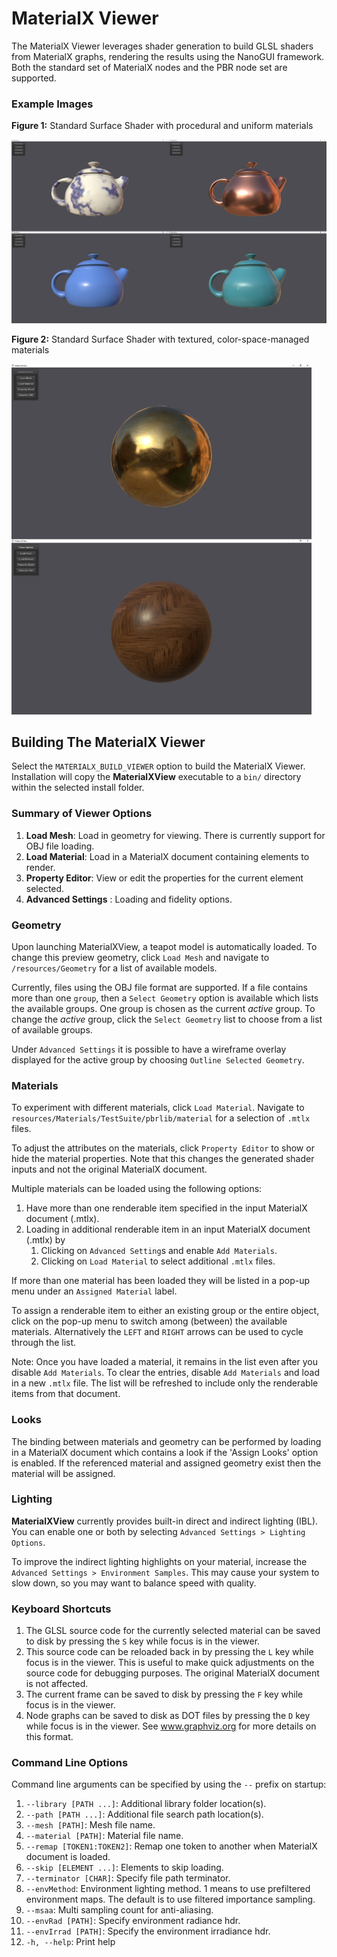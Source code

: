 # MaterialX Viewer

The MaterialX Viewer leverages shader generation to build GLSL shaders from MaterialX graphs, rendering the results using the NanoGUI framework.  Both the standard set of MaterialX nodes and the PBR node set are supported.

### Example Images

**Figure 1:** Standard Surface Shader with procedural and uniform materials
<p><img src="/documents/Images/MaterialXView_StandardSurface_01.png" width="1024"></p>

**Figure 2:** Standard Surface Shader with textured, color-space-managed materials
<p><img src="/documents/Images/MaterialXView_StandardSurface_02.png" width="480"></p>

## Building The MaterialX Viewer
Select the `MATERIALX_BUILD_VIEWER` option to build the MaterialX Viewer.  Installation will copy the **MaterialXView** executable to a `bin/` directory within the selected install folder.

### Summary of Viewer Options

1.  **Load Mesh**: Load in geometry for viewing.  There is currently support for OBJ file loading.
2.  **Load Material**: Load in a MaterialX document containing elements to render.
3.  **Property Editor**: View or edit the properties for the current element selected.
4.  **Advanced Settings** : Loading and fidelity options.

### Geometry
Upon launching MaterialXView, a teapot model is automatically loaded.
To change this preview geometry, click `Load Mesh` and navigate to `/resources/Geometry` for a list of available models.

Currently, files using the  OBJ file format are supported. If a file contains more than one `group`, then a `Select Geometry` option is available which lists the available groups.  One group is chosen as the current *active* group. To change the *active* group, click the `Select Geometry` list to choose from a list of available groups.

Under `Advanced Settings` it is possible to have a wireframe overlay displayed for the active group by choosing `Outline Selected Geometry`.

### Materials
To experiment with different materials, click `Load Material`.  Navigate to
`resources/Materials/TestSuite/pbrlib/material` for a selection of `.mtlx` files.

To adjust the attributes on the materials, click `Property Editor` to show or hide the material properties.  Note that this changes the generated shader inputs and not the original MaterialX document.

Multiple materials can be loaded using the following options:

1.  Have more than one renderable item specified in the input MaterialX document (.mtlx).
2.  Loading in additional renderable item in an input MaterialX document (.mtlx) by
    1.  Clicking on `Advanced Setting`s and enable `Add Materials`.
    2.  Clicking on `Load Material` to select additional `.mtlx` files.

If more than one material has been loaded they will be listed in a pop-up menu under an `Assigned Material` label.

To assign a renderable item to either an existing group or the entire object, click on the pop-up menu to switch among (between) the available materials.  Alternatively the `LEFT` and `RIGHT` arrows can be used to cycle through the list.

Note: Once you have loaded a material, it remains in the list even after you disable `Add Materials`.
To clear the entries, disable `Add Materials` and load in a new `.mtlx` file.  The list will be refreshed to include only the renderable items from that document.

### Looks

The binding between materials and geometry can be performed by loading in a MaterialX document which contains a look if the 'Assign Looks' option is enabled.  If the referenced material and assigned geometry exist then the material will be assigned.

### Lighting

**MaterialXView** currently provides built-in direct and indirect lighting (IBL).  You can enable one or both by selecting `Advanced Settings > Lighting Options`.

To improve the indirect lighting highlights on your material, increase the `Advanced Settings > Environment Samples`.  This may cause your system to slow down, so you may want to balance speed with quality.

### Keyboard Shortcuts

1.  The GLSL source code for the currently selected material can be saved to disk by pressing the `S` key while focus is in the viewer.
2.  This source code can be reloaded back in by pressing the `L` key while focus is in the viewer.  This is useful to make quick adjustments on the source code for debugging purposes.  The original MaterialX document is not affected.
3.  The current frame can be saved to disk by pressing the `F` key while focus is in the viewer.
4.  Node graphs can be saved to disk as DOT files by pressing the `D` key while focus is in the viewer.  See www.graphviz.org for more details on this format.

### Command Line Options

Command line arguments can be specified by using the `--` prefix on startup:
1. `--library [PATH ...]`: Additional library folder location(s).
2. `--path [PATH ...]`: Additional file search path location(s).
3. `--mesh [PATH]`: Mesh file name.
4. `--material [PATH]`: Material file name.
5. `--remap [TOKEN1:TOKEN2]`: Remap one token to another when MaterialX document is loaded.
6. `--skip [ELEMENT ...]`: Elements to skip loading.
7. `--terminator [CHAR]`: Specify file path terminator.
8. `--envMethod`: Environment lighting method. 1 means to use prefiltered environment maps. The default is to use filtered importance sampling.
9. `--msaa`: Multi sampling count for anti-aliasing.
10. `--envRad [PATH]`: Specify environment radiance hdr.
11. `--envIrrad [PATH]`: Specify the environment irradiance hdr.
12. `-h, --help`: Print help  

